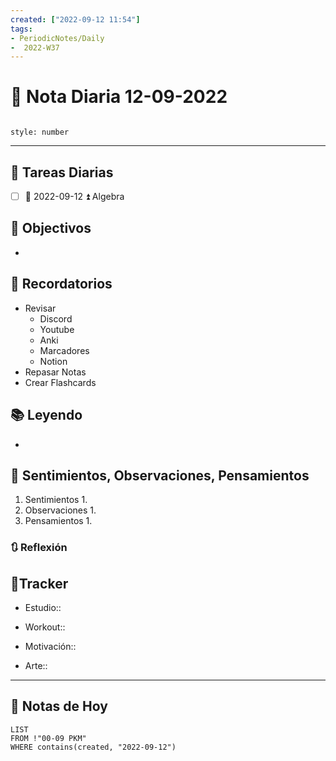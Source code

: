 ```yaml
---
created: ["2022-09-12 11:54"]
tags:
- PeriodicNotes/Daily
-  2022-W37
---
```


# 📅 Nota Diaria  12-09-2022
```toc

style: number

```

---
## 🔷 Tareas Diarias
- [ ]  📅 2022-09-12 ⏫ Algebra

## 🎯 Objectivos
- 
## 📕 Recordatorios
- Revisar
	- Discord
	- Youtube
	- Anki
	- Marcadores
	- Notion
- Repasar Notas
- Crear Flashcards

## 📚 Leyendo
- 
## 💬 Sentimientos, Observaciones, Pensamientos 
1. Sentimientos
	1. 
2. Observaciones
	1. 
3. Pensamientos
	1. 
### 🔃 Reflexión

## 🔷Tracker

- Estudio::

- Workout::

- Motivación::

- Arte::
---

## 📅 Notas de Hoy
```dataview
LIST 
FROM !"00-09 PKM" 
WHERE contains(created, "2022-09-12")
```